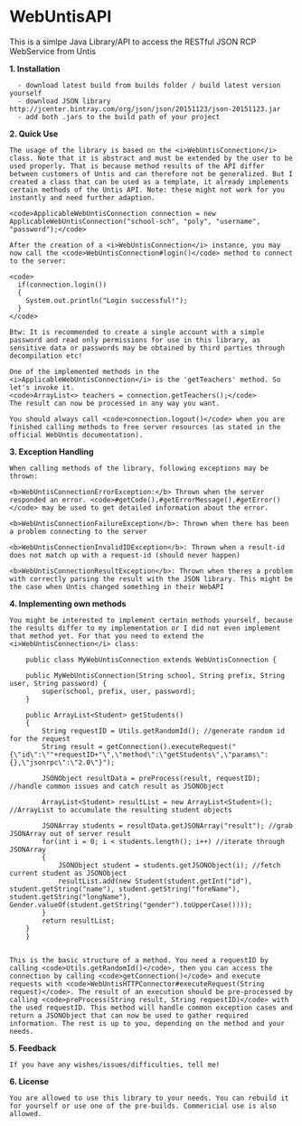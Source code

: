 # WebUntisAPI
This is a simlpe Java Library/API to access the RESTful JSON RCP WebService from Untis

<b>1. Installation</b>

	  - download latest build from builds folder / build latest version yourself
	  - download JSON library http://jcenter.bintray.com/org/json/json/20151123/json-20151123.jar
	  - add both .jars to the build path of your project


<b>2. Quick Use</b>

	The usage of the library is based on the <i>WebUntisConnection</i> class. Note that it is abstract and must be extended by the user to be used properly. That is because method results of the API differ between customers of Untis and can therefore not be generalized. But I created a class that can be used as a template, it already implements certain methods of the Untis API. Note: these might not work for you instantly and need further adaption.

	<code>ApplicableWebUntisConnection connection = new ApplicableWebUntisConnection("school-sch", "poly", "username", "password");</code>

	After the creation of a <i>WebUntisConnection</i> instance, you may now call the <code>WebUntisConnection#login()</code> method to connect to the server:

	<code>
	  if(connection.login())
	  {
	    System.out.println("Login successful!");
	  }
	</code>

	Btw: It is recommended to create a single account with a simple password and read only permissions for use in this library, as sensitive data or passwords may be obtained by third parties through decompilation etc!

	One of the implemented methods in the <i>ApplicableWebUntisConnection</i> is the 'getTeachers' method. So let's invoke it.
	<code>ArrayList<> teachers = connection.getTeachers();</code>
	The result can now be processed in any way you want.

	You should always call <code>connection.logout()</code> when you are finished calling methods to free server resources (as stated in the official WebUntis documentation).


<b>3. Exception Handling</b>

	When calling methods of the library, following exceptions may be thrown:

	<b>WebUntisConnectionErrorException:</b> Thrown when the server responded an error. <code>#getCode(),#getErrorMessage(),#getError()</code> may be used to get detailed information about the error.

	<b>WebUntisConnectionFailureException</b>: Thrown when there has been a problem connecting to the server

	<b>WebUntisConnectionInvalidIDException</b>: Thrown when a result-id does not match up with a request-id (should never happen)

	<b>WebUntisConnectionResultException</b>: Thrown when theres a problem with correctly parsing the result with the JSON library. This might be the case when Untis changed something in their WebAPI


<b>4. Implementing own methods</b>

	You might be interested to implement certain methods yourself, because the results differ to my implementation or I did not even implement that method yet. For that you need to extend the <i>WebUntisConnection</i> class:

	    public class MyWebUntisConnection extends WebUntisConnection {

		public MyWebUntisConnection(String school, String prefix, String user, String password) {
			super(school, prefix, user, password);
		}

		public ArrayList<Student> getStudents()
		{
			String requestID = Utils.getRandomId(); //generate random id for the request
			String result = getConnection().executeRequest("{\"id\":\""+requestID+"\",\"method\":\"getStudents\",\"params\":{},\"jsonrpc\":\"2.0\"}");

			JSONObject resultData = preProcess(result, requestID); //handle common issues and catch result as JSONObject

			ArrayList<Student> resultList = new ArrayList<Student>(); //ArrayList to accumulate the resulting student objects

			JSONArray students = resultData.getJSONArray("result"); //grab JSONArray out of server result
			for(int i = 0; i < students.length(); i++) //iterate through JSONArray
			{
				JSONObject student = students.getJSONObject(i); //fetch current student as JSONObject
				resultList.add(new Student(student.getInt("id"), student.getString("name"), student.getString("foreName"), student.getString("longName"), Gender.valueOf(student.getString("gender").toUpperCase())));
			}
			return resultList;
		}
	    }


	This is the basic structure of a method. You need a requestID by calling <code>Utils.getRandomId()</code>, then you can access the connection by calling <code>getConnection()</code> and execute requests with <code>WebUntisHTTPConnector#executeRequest(String request)</code>. The result of an execution should be pre-processed by calling <code>preProcess(String result, String requestID)</code> with the used requestID. This method will handle common exception cases and return a JSONObject that can now be used to gather required information. The rest is up to you, depending on the method and your needs.


<b>5. Feedback</b>

	If you have any wishes/issues/difficulties, tell me!


<b>6. License</b>

	You are allowed to use this library to your needs. You can rebuild it for yourself or use one of the pre-builds. Commericial use is also allowed.

